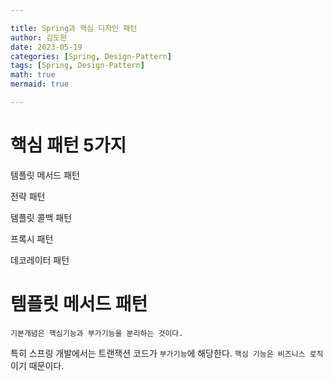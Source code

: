 ```yaml
---

title: Spring과 핵심 디자인 패턴
author: 김도현
date: 2023-05-19
categories: [Spring, Design-Pattern]
tags: [Spring, Design-Pattern]
math: true
mermaid: true

---
```


# 핵심 패턴 5가지

템플릿 메서드 패턴

전략 패턴

템플릿 콜백 패턴

프록시 패턴

데코레이터 패턴

# 템플릿 메서드 패턴

`기본개념은 핵심기능과 부가기능을 분리하는 것이다.`

특히 스프링 개발에서는 트랜잭션 코드가 `부가기능`에 해당한다. `핵심 기능은 비즈니스 로직`이기 때문이다.

